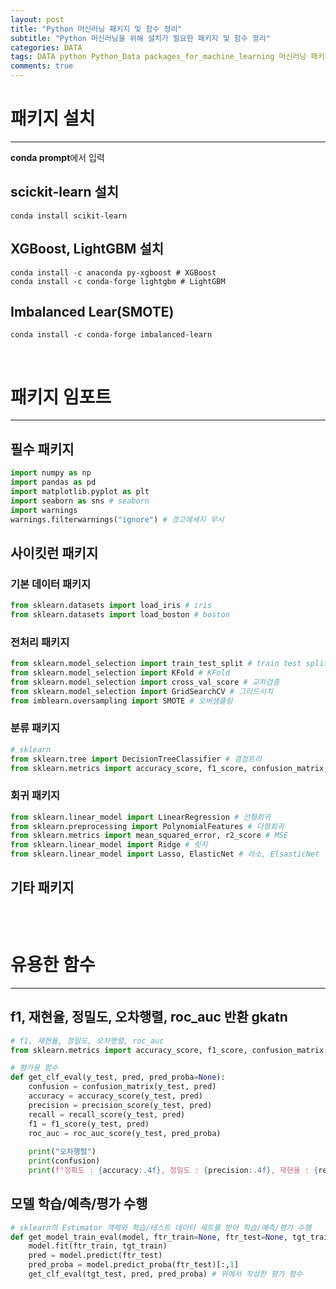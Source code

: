```yaml
---  
layout: post  
title: "Python 머신러닝 패키지 및 함수 정리"
subtitle: "Python 머신러닝을 위해 설치가 필요한 패키지 및 함수 정리"  
categories: DATA
tags: DATA python Python_Data packages_for_machine_learning 머신러닝 패키지 및 함수
comments: true  
---  
```


# 패키지 설치
---
**conda prompt**에서 입력

## scickit-learn 설치
```console
conda install scikit-learn
```

## XGBoost, LightGBM 설치

```console
conda install -c anaconda py-xgboost # XGBoost
conda install -c conda-forge lightgbm # LightGBM
```

## Imbalanced Lear(SMOTE)
```console
conda install -c conda-forge imbalanced-learn
```

<br>

# 패키지 임포트
---

## 필수 패키지
```py
import numpy as np
import pandas as pd
import matplotlib.pyplot as plt
import seaborn as sns # seaborn
import warnings
warnings.filterwarnings("ignore") # 경고메세지 무시
```


## 사이킷런 패키지

### 기본 데이터 패키지
```py
from sklearn.datasets import load_iris # iris
from sklearn.datasets import load_boston # boston
```

### 전처리 패키지
```py
from sklearn.model_selection import train_test_split # train test split
from sklearn.model_selection import KFold # KFold
from sklearn.model_selection import cross_val_score # 교차검증
from sklearn.model_selection import GridSearchCV # 그리드서치
from imblearn.oversampling import SMOTE # 오버샘플링
```


### 분류 패키지
```py
# sklearn
from sklearn.tree import DecisionTreeClassifier # 결정트리
from sklearn.metrics import accuracy_score, f1_score, confusion_matrix, precision_score, recall_score, roc_auc_score # 분류 평가패키지
```

### 회귀 패키지
```py
from sklearn.linear_model import LinearRegression # 선형회귀
from sklearn.preprocessing import PolynomialFeatures # 다항회귀
from sklearn.metrics import mean_squared_error, r2_score # MSE
from sklearn.linear_model import Ridge # 릿지
from sklearn.linear_model import Lasso, ElasticNet # 라소, ElsasticNet
```

## 기타 패키지
```py

```



<br>

# 유용한 함수
---
## f1, 재현율, 정밀도, 오차행렬, roc_auc 반환 gkatn

```python
# f1, 재현율, 정밀도, 오차행렬, roc_auc
from sklearn.metrics import accuracy_score, f1_score, confusion_matrix, precision_score, recall_score, roc_auc_score 

# 평가용 함수
def get_clf_eval(y_test, pred, pred_proba=None):
    confusion = confusion_matrix(y_test, pred)
    accuracy = accuracy_score(y_test, pred)
    precision = precision_score(y_test, pred)
    recall = recall_score(y_test, pred)
    f1 = f1_score(y_test, pred)
    roc_auc = roc_auc_score(y_test, pred_proba)
    
    print("오차행렬")
    print(confusion)
    print(f"정확도 : {accuracy:.4f}, 정밀도 : {precision:.4f}, 재현율 : {recall:.4f}, F1: {f1:.4f}, AUC : {roc_auc:.4f}")
```

## 모델 학습/예측/평가 수행
```python
# sklearn의 Estimator 객체와 학습/테스트 데이터 세트를 받아 학습/예측/평가 수행
def get_model_train_eval(model, ftr_train=None, ftr_test=None, tgt_train=None, tgt_test=None):
    model.fit(ftr_train, tgt_train)
    pred = model.predict(ftr_test)
    pred_proba = model.predict_proba(ftr_test)[:,1]
    get_clf_eval(tgt_test, pred, pred_proba) # 위에서 작성한 평가 함수
```

